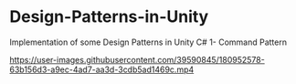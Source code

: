 # Design-Patterns-in-Unity
Implementation of some Design Patterns in Unity C#
1- Command Pattern



https://user-images.githubusercontent.com/39590845/180952578-63b156d3-a9ec-4ad7-aa3d-3cdb5ad1469c.mp4

